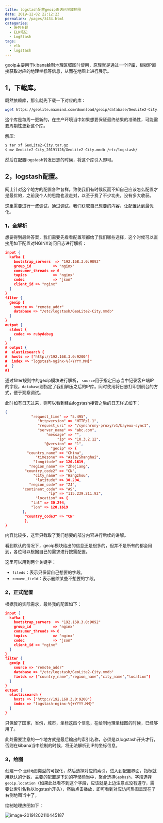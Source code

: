 ```yaml
---
title: logstash配置geoip画访问地域热图
date: 2019-12-02 22:12:23
permalink: /pages/3434.html
categories:
  - 系列专题
  - ELK笔记
  - LogStash
tags:
  - elk
  - logstash
---
```


geoip主要用于kibana绘制地理区域图时使用，原理就是通过一个IP库，根据IP直接获取对应的地理坐标等信息，从而在地图上进行展示。

## 1，下载库。

既然依赖库，那么就先下载一下对应的库：

```sh
wget https://geolite.maxmind.com/download/geoip/database/GeoLite2-City.tar.gz
```

这个库是每周一更新的，在生产环境当中如果想要保证最终结果的准确性，可能需要周期性更新这个库。

解压:

```sh
$ tar xf GeoLite2-City.tar.gz
$ mv GeoLite2-City_20191126/GeoLite2-City.mmdb /etc/logstash/
```

然后在配置logstash转发日志的时候，将这个库引入即可。

## 2，logstash配置。

网上针对这个地方的配置各种各样，致使我们有时候反而不知自己应该怎么配置才是最优的，之前我个人的思路也没走对，以至于费了不少功夫，没有多大收获。

这里需要进行一波调试，通过调试，我们获取自己想要的内容，让配置达到最优化。

### 1，全解析

想要得到最终答案，我们需要先看看配置项都给了我们哪些选择，这个时候可以直接用如下配置对NGINX访问日志进行解析：

```json
input {
  kafka {
    bootstrap_servers  => "192.168.3.0:9092"
    group_id          => "nginx"
    consumer_threads => 6
    topics            => "nginx"
    codec             => "json"
    client_id => "nginx"
  }
}
filter {
  geoip {
    source => "remote_addr"
    database => "/etc/logstash/GeoLite2-City.mmdb"
  }
}
output {
  stdout {
    codec => rubydebug
  }
}
# output {
#  elasticsearch {
#  hosts => ["http://192.168.3.0:9200"]
#  index => "logstash-nginx-%{+YYYY.MM}"
#  }
#}
```

通过filter规则中的geoip模块进行解析， `source`用于指定日志当中记录客户端IP的字段，`database`则指定了我们解压之后的IP库。同时使用将日志打印到前台的方式，便于观察调试。

此时如有日志过来，则可以看到经由logstash接管之后的日志样式如下：

```json
{
            "request_time" => "5.495",
               "httpversion" => "HTTP/1.1",
               "request_uri" => "/synchrony-proxy/v1/bayeux-sync1",
               "server_name" => "abc.com",
                   "message" => "",
                        "ip" => "10.3.2.12",
                  "@version" => "1",
                     "geoip" => {
          "country_name" => "China",
              "timezone" => "Asia/Shanghai",
             "longitude" => 120.1619,
           "region_name" => "Zhejiang",
         "country_code2" => "CN",
             "city_name" => "Hangzhou",
              "latitude" => 30.294,
           "region_code" => "ZJ",
        "continent_code" => "AS",
                    "ip" => "115.239.211.92",
              "location" => {
            "lat" => 30.294,
            "lon" => 120.1619
        },
         "country_code3" => "CN"
         },
}
```

内容比较多，这里只截取了我们想要的部分内容进行后续的讲解。

看到默认的情况下，geoip模块给出的信息还是很多的，但并不是所有的都会用到，各位可以根据自己的需求进行按需配置。

这里可以用到两个关键字：

- `fileds`：表示只保留自己想要的字段。
- `remove_field`：表示删除某些不想要的字段。

### 2，正式配置

根据我的实际需求，最终我的配置如下：

```json
input {
  kafka {
    bootstrap_servers  => "192.168.3.0:9092"
    group_id          => "nginx"
    consumer_threads => 6
    topics            => "nginx"
    codec             => "json"
    client_id => "nginx"
  }
}
filter {
  geoip {
    source => "remote_addr"
    database => "/etc/logstash/GeoLite2-City.mmdb"
    fields => ["country_name","region_name","city_name","location"]
  }
}
output {
  elasticsearch {
    hosts => ["http://192.168.3.0:9200"]
    index => "logstash-nginx-%{+YYYY.MM}"
  }
}
```

只保留了国家，省份，城市，坐标这四个信息，在绘制地理坐标图的时候，已经够用了。

此处需要注意的一个地方就是最后输出的索引名称，必须是以logstash开头才行，否则在kibana当中绘制的时候，将无法解析到IP的坐标信息。

### 3，绘图

创建一个 `坐标地图`类型的可视化，然后选择对应的索引，进入到配置界面，指标就用默认的计数，主要的配置是下边的存储桶当中，聚合选择`Geohash`，字段选择`geoip.location`（如果此处看不到这个字段，应该就是上边注意点没有遵守，需要让索引名称以logstash开头），然后点击播放，即可看到对应访问热图呈现在了右侧地图当中了。

绘制地理热图如下：

![image-20191202110445187](http://t.eryajf.net/imgs/2021/09/8d8b6c3a6a429ea3.jpg)
